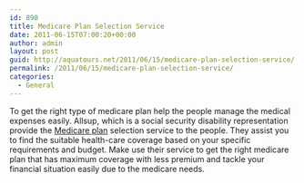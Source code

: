 ```yaml
---
id: 890
title: Medicare Plan Selection Service
date: 2011-06-15T07:00:20+00:00
author: admin
layout: post
guid: http://aquatours.net/2011/06/15/medicare-plan-selection-service/
permalink: /2011/06/15/medicare-plan-selection-service/
categories:
  - General
---
```

To get the right type of medicare plan help the people manage the medical expenses easily. Allsup, which is a social security disability representation provide the [Medicare plan](http://www.allsup.com/medicare-advisor.aspx) selection service to the people. They assist you to find the suitable health-care coverage based on your specific requirements and budget. Make use their service to get the right medicare plan that has maximum coverage with less premium and tackle your financial situation easily due to the medicare needs.